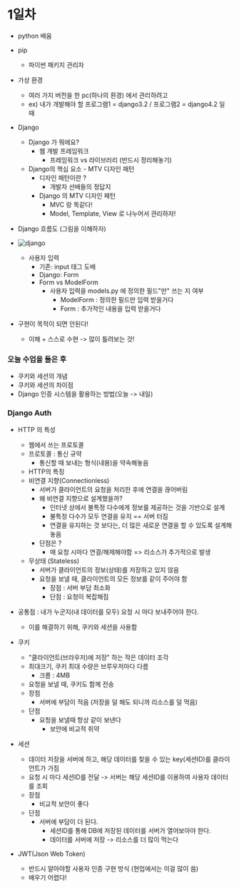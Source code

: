 # 1일차

- python 배움
- pip
  - 파이썬 패키지 관리자
- 가상 환경
  - 여러 가지 버전을 한 pc(하나의 환경) 에서 관리하려고
  - ex) 내가 개발해야 할 프로그램1 = django3.2 / 프로그램2 = django4.2 일 때
-  Django
   -  Django 가 뭐에요?
      -  웹 개발 프레임워크
         -  프레임워크 vs 라이브러리 (반드시 정리해놓기)
   - Django의 핵심 요소 - MTV 디자인 패턴
     - 디자인 패턴이란 ? 
       - 개발자 선배들의 정답지
     - Django 의 MTV 디자인 패턴
       - MVC 랑 똑같다!
       - Model, Template, View 로 나누어서 관리하자! 
  
- Django 흐름도 (그림을 이해하자)
- ![django](https://blog.kakaocdn.net/dn/bSqV1T/btrpRXjBEOj/keDZnehItOnHslVnekvnFK/img.png)


  - 사용자 입력
    - 기존: input 태그 도배
    - Django: Form
    - Form vs ModelForm
      - 사용자 입력을 models.py 에 정의한 필드"만" 쓰는 지 여부
        - ModelForm : 정의한 필드만 입력 받을거다
        - Form : 추가적인 내용을 입력 받을거다


- 구현이 목적이 되면 안된다! 
  - 이해 + 스스로 수현 -> 많이 틀려보는 것!



### 오늘 수업을 들은 후
 - 쿠키와 세션의 개념
 - 쿠키와 세션의 차이점
 - Django 인증 시스템을 활용하는 방법(오늘 -> 내일)


### Django Auth

 - HTTP 의 특성
   - 웹에서 쓰는 프로토콜
   - 프로토콜 : 통신 규약
     - 통신할 때 보내는 형식(내용)을 약속해놓음
   - HTTP의 특징
   - 비연결 지향(Connectionless)
     - 서버가 클라이언트의 요청을 처리한 후에 연결을 끊어버림
     - 왜 비연결 지향으로 설계했을까?
       - 인터넷 상에서 불특정 다수에게 정보를 제공하는 것을 기반으로 설계
       - 불특정 다수가 모두 연결을 유지 == 서버 터짐
       - 연결을 유지하는 것 보다는, 더 많은 새로운 연결을 할 수 있도록 설계해놓음
     - 단점은 ? 
       - 매 요청 시마다 연결/해제해야함 => 리소스가 추가적으로 발생
   - 무상태 (Stateless)
     - 서버가 클라이언트의 정보(상태)를 저장하고 있지 않음
     - 요청을 보낼 때, 클라이언트의 모든 정보를 같이 주어야 함
       - 장점 : 서버 부담 최소화
       - 단점 : 요청이 복잡해짐
 - 공통점 : 내가 누군지(내 데이터를 모두) 요청 시 마다 보내주어야 한다.
   - 이를 해결하기 위해, 쿠키와 세션을 사용함


- 쿠키
  - "클라이언트(브라우저)에 저장" 하는 작은 데이터 조각
  - 최대크기, 쿠키 최대 수량은 브루우저마다 다름
    - 크롬 : 4MB
  - 요청을 보낼 때, 쿠키도 함께 전송
  - 장점
    - 서버에 부담이 적음 (저장을 덜 해도 되니까 리소스를 덜 먹음)
  - 단점
    - 요청을 보낼때 항상 같이 보낸다
      - 보안에 비교적 취약


- 세션
  - 데이터 저장을 서버에 하고, 해당 데이터를 찾을 수 있는 key(세션ID)를 클라이언트가 가짐
  - 요청 시 마다 세션ID를 전달 -> 서버는 해당 세션ID를 이용하여 사용자 데이터를 조회
  - 장점
    - 비교적 보안이 좋다
  - 단점
    - 서버에 부담이 더 된다.
      - 세션ID를 통해 DB에 저장된 데이터를 서버가 열어보아야 한다.
      - 데이터를 서버에 저장 -> 리소스를 더 많이 먹는다


- JWT(Json Web Token)
  - 반드시 알아야할 사용자 인증 구현 방식 (현업에서는 이걸 많이 씀)
  - 배우기 어렵다! 